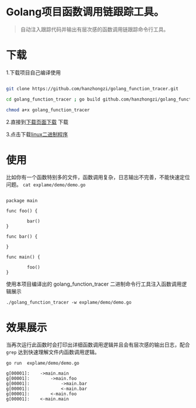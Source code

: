 # Golang项目函数调用链跟踪工具。
> 自动注入跟踪代码并输出有层次感的函数调用链跟踪命令行工具。

# 下载

1.下载项目自己编译使用

```bash

git clone https://github.com/hanzhongzi/golang_function_tracer.git

cd golang_function_tracer ; go build github.com/hanzhongzi/golang_function_tracer

chmod a+x golang_function_tracer

```

2.直接到[下载页面下载](https://github.com/fenglipaipai/golang_function_tracer/releases) 下载

3.点击下载[linux二进制程序](https://github.com/fenglipaipai/golang_function_tracer/releases/download/v0.0.1-tag/golang_function_tracer_linux)

# 使用


 比如你有一个函数特别多的文件，函数调用复杂，日志输出不完善，不能快速定位问题。
` cat explame/demo/demo.go `

```golang

package main

func foo() {

        bar()
}

func bar() {

}

func main() {
        
        foo()
}

```


 使用本项目编译出的 golang_function_tracer 二进制命令行工具注入函数调用逻辑展示

```
./golang_function_tracer -w explame/demo/demo.go 
```

# 效果展示
 当再次运行此函数时会打印出详细函数调用逻辑并且会有层次感的输出日志，配合 `grep` 达到快速理解文件内函数调用逻辑。
```golang
go run  explame/demo/demo.go                                                                           

g[00001]:    ->main.main
g[00001]:        ->main.foo
g[00001]:            ->main.bar
g[00001]:            <-main.bar
g[00001]:        <-main.foo
g[00001]:    <-main.main

```


